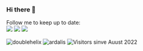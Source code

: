 ### Hi there 👋

Follow me to keep up to date:  
[![](https://img.shields.io/badge/-@doublehelix-%23181717?style=flat&logo=github)](https://github.com/doublehelix) 
[![](https://img.shields.io/badge/-@doublehelix21-%231DA1F2?style=flat&logo=twitter&logoColor=ffffff)](https://twitter.com/doublehelix21) 
[![](https://img.shields.io/badge/-James%20Price-blue?style=flat&logo=Linkedin&logoColor=white&link=https://www.linkedin.com/in/doublehelix/)](https://www.linkedin.com/in/doublehelix/)  

<!-- ![](https://vistr.dev/badge?repo=doublehelix.doublehelix)  -->
<!--
![doublehelix's github stats](https://github-readme-stats.vercel.app/api?username=doublehelix&show_icons=true&theme=dracula)
-->
<img align="center" src="https://github-readme-stats.vercel.app/api?username=doublehelix&show_icons=true&theme=dracula" alt="doublehelix" />  
<img align="center" src="https://github-readme-stats.vercel.app/api/top-langs/?username=ardalis&layout=compact&hide=html&theme=dracula" alt="ardalis" />

<img align="center" src="http://estruyf-github.azurewebsites.net/api/VisitorHit?user=doublehelix&repo=doublehelix&countColor=%237B1E7A" alt="Visitors sinve Auust 2022" />
